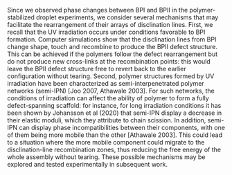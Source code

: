 Since we observed phase changes between BPI and BPII in the polymer-stabilized droplet experiments, we consider several mechanisms that may facilitate the rearrangement of their arrays of disclination lines. First, we recall that the UV irradiation occurs under conditions favorable to BPI formation. Computer simulations show that the disclination lines from BPI change shape, touch and recombine to produce the BPII defect structure. This can be achieved if the polymers follow the defect rearrangement but do not produce new cross-links at the recombination points: this would leave the BPII defect structure free to revert back to the earlier configuration without tearing.  Second, polymer structures formed by UV irradiation have been characterized as semi-interpenetrated polymer networks (semi-IPN) [Joo 2007, Athawale 2003]. For such networks, the conditions of irradiation can affect the ability of polymer to form a fully defect-spanning scaffold: for instance, for long irradiation conditions it has been shown by Johansson et al (2020) that semi-IPN display a decrease in their elastic moduli, which they attribute to chain scission. In addition, semi-IPN can display phase incompatibilities between their components, with one of them being more mobile than the other [Athawale 2003]. This could lead to a situation where the more mobile component could migrate to the disclination-line recombination zones, thus reducing the free energy of the whole assembly without tearing.  These possible mechanisms may be explored and tested experimentally in subsequent work. 